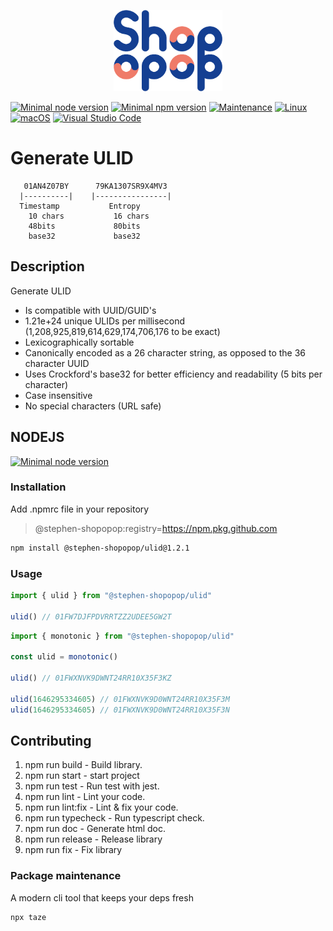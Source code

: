 <p align="center">
    <img src="./shopopop.png"
        height="130">
</p>

[![Minimal node version](https://img.shields.io/static/v1?label=node&message=%3E=14.16&logo=node.js&color)](https://nodejs.org/about/releases/)
[![Minimal npm version](https://img.shields.io/static/v1?label=npm&message=%3E=6.14.12&logo=npm&color)](https://github.com/npm/cli/releases)
[![Maintenance](https://img.shields.io/badge/Maintained%3F-yes-green.svg)](https://GitHub.com/stephen-shopopop/ulid/graphs/commit-activity)
[![Linux](https://svgshare.com/i/Zhy.svg)](https://svgshare.com/i/Zhy.svg)
[![macOS](https://svgshare.com/i/ZjP.svg)](https://svgshare.com/i/ZjP.svg)
[![Visual Studio Code](https://img.shields.io/badge/--007ACC?logo=visual%20studio%20code&logoColor=ffffff)](https://code.visualstudio.com/)

# Generate ULID

```
   01AN4Z07BY      79KA1307SR9X4MV3
  |----------|    |----------------|
  Timestamp           Entropy
    10 chars           16 chars
    48bits             80bits
    base32             base32
```

## Description

Generate ULID

- Is compatible with UUID/GUID's
- 1.21e+24 unique ULIDs per millisecond (1,208,925,819,614,629,174,706,176 to be exact)
- Lexicographically sortable
- Canonically encoded as a 26 character string, as opposed to the 36 character UUID
- Uses Crockford's base32 for better efficiency and readability (5 bits per character)
- Case insensitive
- No special characters (URL safe)

## NODEJS

[![Minimal node version](https://img.shields.io/static/v1?label=node&message=%3E=12&logo=node.js&color)](https://nodejs.org/about/releases/)

### Installation

Add .npmrc file in your repository

> @stephen-shopopop:registry=https://npm.pkg.github.com


```bash
npm install @stephen-shopopop/ulid@1.2.1
```

### Usage

```ts
import { ulid } from "@stephen-shopopop/ulid"

ulid() // 01FW7DJFPDVRRTZZ2UDEE5GW2T
```

```ts
import { monotonic } from "@stephen-shopopop/ulid"

const ulid = monotonic()

ulid() // 01FWXNVK9DWNT24RR10X35F3KZ

ulid(1646295334605) // 01FWXNVK9D0WNT24RR10X35F3M
ulid(1646295334605) // 01FWXNVK9D0WNT24RR10X35F3N
```

## Contributing

1. npm run build -  Build library.
2. npm run start - start project
3. npm run test - Run test with jest.
4. npm run lint - Lint your code.
5. npm run lint:fix - Lint & fix your code.
6. npm run typecheck - Run typescript check.
7. npm run doc - Generate html doc.
8. npm run release - Release library
9. npm run fix - Fix library

### Package maintenance

A modern cli tool that keeps your deps fresh

```bash
npx taze
```
